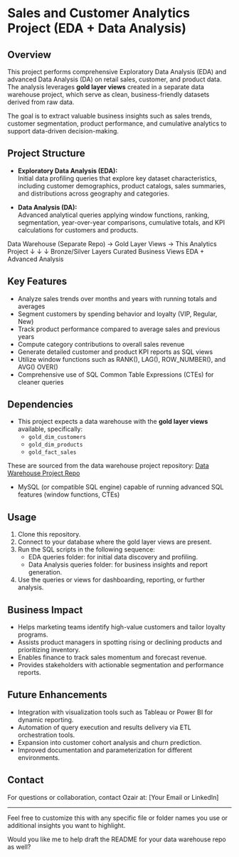 # Sales and Customer Analytics Project (EDA + Data Analysis)

## Overview
This project performs comprehensive Exploratory Data Analysis (EDA) and advanced Data Analysis (DA) on retail sales, customer, and product data. The analysis leverages **gold layer views** created in a separate data warehouse project, which serve as clean, business-friendly datasets derived from raw data.

The goal is to extract valuable business insights such as sales trends, customer segmentation, product performance, and cumulative analytics to support data-driven decision-making.

## Project Structure
- **Exploratory Data Analysis (EDA):**  
  Initial data profiling queries that explore key dataset characteristics, including customer demographics, product catalogs, sales summaries, and distributions across geography and categories.

- **Data Analysis (DA):**  
  Advanced analytical queries applying window functions, ranking, segmentation, year-over-year comparisons, cumulative totals, and KPI calculations for customers and products.

Data Warehouse (Separate Repo) → Gold Layer Views → This Analytics Project
     ↓                              ↓                    ↓
Bronze/Silver Layers          Curated Business Views   EDA + Advanced Analysis


## Key Features
- Analyze sales trends over months and years with running totals and averages
- Segment customers by spending behavior and loyalty (VIP, Regular, New)
- Track product performance compared to average sales and previous years
- Compute category contributions to overall sales revenue
- Generate detailed customer and product KPI reports as SQL views
- Utilize window functions such as RANK(), LAG(), ROW_NUMBER(), and AVG() OVER()
- Comprehensive use of SQL Common Table Expressions (CTEs) for cleaner queries

## Dependencies
- This project expects a data warehouse with the **gold layer views** available, specifically:
  - `gold_dim_customers`
  - `gold_dim_products`
  - `gold_fact_sales`

These are sourced from the data warehouse project repository: [Data Warehouse Project Repo](LINK_TO_YOUR_DW_REPO)

- MySQL (or compatible SQL engine) capable of running advanced SQL features (window functions, CTEs)

## Usage
1. Clone this repository.
2. Connect to your database where the gold layer views are present.
3. Run the SQL scripts in the following sequence:
   - EDA queries folder: for initial data discovery and profiling.
   - Data Analysis queries folder: for business insights and report generation.
4. Use the queries or views for dashboarding, reporting, or further analysis.

## Business Impact
- Helps marketing teams identify high-value customers and tailor loyalty programs.
- Assists product managers in spotting rising or declining products and prioritizing inventory.
- Enables finance to track sales momentum and forecast revenue.
- Provides stakeholders with actionable segmentation and performance reports.

## Future Enhancements
- Integration with visualization tools such as Tableau or Power BI for dynamic reporting.
- Automation of query execution and results delivery via ETL orchestration tools.
- Expansion into customer cohort analysis and churn prediction.
- Improved documentation and parameterization for different environments.

## Contact
For questions or collaboration, contact Ozair at: [Your Email or LinkedIn]

---

Feel free to customize this with any specific file or folder names you use or additional insights you want to highlight.

Would you like me to help draft the README for your data warehouse repo as well?
